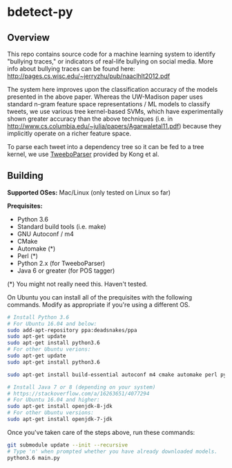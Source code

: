 # bdetect-py

## Overview

This repo contains source code for a machine learning system to identify "bullying traces," or indicators of real-life bullying on social media. More info about bullying traces can be found here: http://pages.cs.wisc.edu/~jerryzhu/pub/naaclhlt2012.pdf

The system here improves upon the classification accuracy of the models presented in the above paper. Whereas the UW-Madison paper uses standard n-gram feature space representations / ML models to classify tweets, we use various tree kernel-based SVMs, which have experimentally shown greater accuracy than the above techniques (i.e. in http://www.cs.columbia.edu/~julia/papers/Agarwaletal11.pdf) because they implicitly operate on a richer feature space.

To parse each tweet into a dependency tree so it can be fed to a tree kernel, we use [TweeboParser](https://github.com/ikekonglp/TweeboParser) provided by Kong et al.

## Building

**Supported OSes:** Mac/Linux (only tested on Linux so far)

**Prequisites:**

- Python 3.6
- Standard build tools (i.e. make)
- GNU Autoconf / m4
- CMake
- Automake (*)
- Perl (*)
- Python 2.x (for TweeboParser)
- Java 6 or greater (for POS tagger)

(*) You might not really need this. Haven't tested.

On Ubuntu you can install all of the prequisites with the following commands. Modify as appropriate if you're using a different OS.

```sh
# Install Python 3.6
# For Ubuntu 16.04 and below:
sudo add-apt-repository ppa:deadsnakes/ppa
sudo apt-get update
sudo apt-get install python3.6
# For other Ubuntu verions:
sudo apt-get update
sudo apt-get install python3.6

sudo apt-get install build-essential autoconf m4 cmake automake perl python

# Install Java 7 or 8 (depending on your system)
# https://stackoverflow.com/a/16263651/4077294
# For Ubuntu 16.04 and higher:
sudo apt-get install openjdk-8-jdk
# For other Ubuntu versions:
sudo apt-get install openjdk-7-jdk
```

Once you've taken care of the steps above, run these commands:

```sh
git submodule update --init --recursive
# Type 'n' when prompted whether you have already downloaded models.
python3.6 main.py
```

